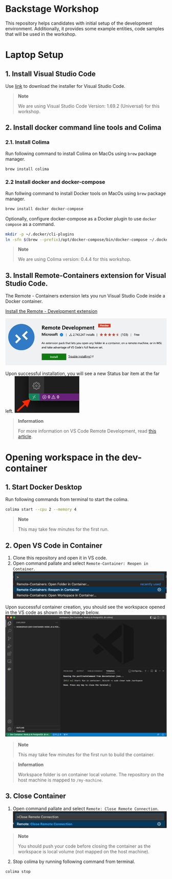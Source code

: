 # Backstage Workshop

This repository helps candidates with initial setup of the development environment. Additionally, it provides some example entities, code samples that will be used in the workshop.

# Laptop Setup

## 1. Install Visual Studio Code
Use [link](https://code.visualstudio.com/download) to download the installer for Visual Studio Code.

> **Note**
>
> We are using Visual Studio Code Version: 1.69.2 (Universal) for this workshop.

## 2. Install docker command line tools and Colima
### 2.1. Install Colima
Run following command to install Colima on MacOs using `brew` package manager.
```sh
brew install colima
```

### 2.2 Install docker and docker-compose
Run follwing command to install Docker tools on MacOs using `brew` package manager.
```sh
brew install docker docker-compose
```

Optionally, configure docker-compose as a Docker plugin to use `docker compose` as a command.
```sh
mkdir -p ~/.docker/cli-plugins
ln -sfn $(brew --prefix)/opt/docker-compose/bin/docker-compose ~/.docker/cli-plugins/docker-compose
```

> **Note**
>
> We are using Colima version: 0.4.4 for this workshop.

## 3. Install Remote-Containers extension for Visual Studio Code.

The Remote - Containers extension lets you run Visual Studio Code inside a Docker container.

[Install the Remote - Development extension](vscode:extension/ms-vscode-remote.vscode-remote-extensionpack)

![Remote Development Extension](images/RemoteDevelopmentExtension.png)

Upon successful installation, you will see a new Status bar item at the far left.
![Check installation](images/CheckInstallation.png)

> **Information**
>
> For more information on VS Code Remote Development, read [this article](https://code.visualstudio.com/docs/remote/remote-overview).

# Opening workspace in the dev-container

## 1. Start Docker Desktop
Run following commands from terminal to start the colima.
```sh
colima start --cpu 2 --memory 4
```
>**Note**
>
>This may take few minutes for the first run.

## 2. Open VS Code in Container
1. Clone this repository and open it in VS code.
2. Open command pallate and select `Remote-Container: Reopen in Container`. 
![Reopen in Container](images/ReopenInContainer.png)

Upon successful container creation, you should see the workspace opened in the VS code as shown in the image below.
![Open in Container Success](images/OpenInContainerSuccess.png)

>**Note**
>
>This may take few minutes for the first run to build the container.

>**Information**
>
>Workspace folder is on container local volume.
>The repository on the host machine is mapped to `/my-machine`.

## 3. Close Container
1. Open command pallate and select `Remote: Close Remote Connection`. 
![Close Remote Connection](images/CloseRemoteConnection.png)
>**Note**
>
>You should push your code before closing the container as the workspace is local volume (not mapped on the host machine).

2. Stop colima by running following command from terminal.
```sh
colima stop
``` 
